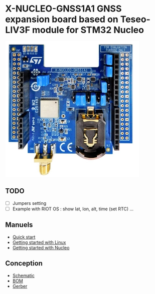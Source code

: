 # X-NUCLEO-GNSS1A1 GNSS expansion board based on Teseo-LIV3F module for STM32 Nucleo

![x-nucleo-gnss1a1](x-nucleo-gnss1a1.jpg)

## TODO
* [ ] Jumpers setting
* [ ] Example with RIOT OS : show lat, lon, alt, time (set RTC) ...

## Manuels
* [Quick start](https://www.st.com/content/ccc/resource/sales_and_marketing/presentation/product_presentation/group0/7e/1f/bf/fe/ee/aa/4d/e2/X-NUCLEO-GNSS1A1_Quick_Start_Guide/files/x-nucleo-gnss1a1_quick_start_guide.pdf/jcr:content/translations/en.x-nucleo-gnss1a1_quick_start_guide.pdf)
* [Getting started with Linux](https://www.st.com/resource/en/user_manual/um2909-getting-started-with-xlinuxgnss1-package-for-developing-gnss-applications-on-linux-os-stmicroelectronics.pdf)
* [Getting started with Nucleo](https://www.st.com/resource/en/user_manual/um2327-getting-started-with-the-xnucleognss1a1-expansion-board-based-on-teseoliv3f-tiny-gnss-module-for-stm32-nucleo-stmicroelectronics.pdf)


## Conception
* [Schematic](https://www.st.com/content/ccc/resource/technical/layouts_and_diagrams/schematic_pack/group0/fc/a6/aa/6c/3b/2e/4c/e8/X-NUCLEO-GNSS1A1_schematics/files/x-nucleo-gnss1a1_schematic.pdf/jcr:content/translations/en.x-nucleo-gnss1a1_schematic.pdf)
* [BOM](https://www.st.com/content/ccc/resource/technical/document/bill_of_materials/group0/c8/cf/c2/7d/48/ce/40/43/X-NUCLEO-GNSS1A1_BOM/files/x-nucleo-gnss1a1_bom.pdf/jcr:content/translations/en.x-nucleo-gnss1a1_bom.pdf)
* [Gerber](https://www.st.com/content/ccc/resource/technical/layouts_and_diagrams/board_manufacturing_specification/group0/1e/d4/52/2e/2b/6f/4e/a4/X-NUCLEO-GNSS1A1_gerber_files/files/x-nucleo-gnss1a1_gerber.zip/jcr:content/translations/en.x-nucleo-gnss1a1_gerber.zip)